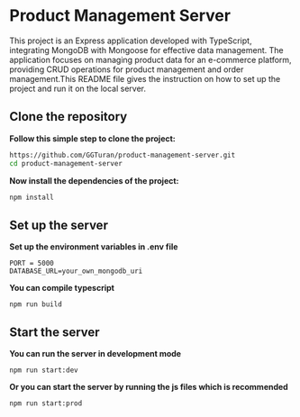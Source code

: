 # Product Management Server

This project is an Express application developed with TypeScript, integrating MongoDB with Mongoose for effective data management. The application focuses on managing product data for an e-commerce platform, providing CRUD operations for product management and order management.This README file gives the instruction on how to set up the project and run it on the local server.

## Clone the repository

**Follow this simple step to clone the project:**

```bash
https://github.com/GGTuran/product-management-server.git
cd product-management-server
```

**Now install the dependencies of the project:**

```bash
npm install
```

## Set up the server   

**Set up the environment variables in .env file**

```
PORT = 5000
DATABASE_URL=your_own_mongodb_uri
```

**You can compile typescript**

```
npm run build
```

## Start the server

**You can run the server in development mode**

```
npm run start:dev
```

**Or you can start the server by running the js files which is recommended**

```
npm run start:prod
```




